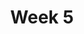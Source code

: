 ---
title: Week 5
days:
  - date: 2022-09-18
    events:
      "**Exam**{: .label .label-exam} Midterm 1":

  - date: 2022-09-20
    events:
      "**Lecture 11**{: .label .label-lec} [Introduction to Probability](https://ph142-ucb.github.io/fa23/src/lec/Ch09_Intro-probability.pdf) [(Recording)](https://edstem.org/us/courses/44261/discussion/3941539#:~:text=https%3A//kaltura.berkeley.edu/channel/PH142%2BFall%2B2023/324651512/subscribe) ": 
        "Ch. 9"
      "**Lab 4**{: .label .label-lab} [Probability Practice](https://publichealth.datahub.berkeley.edu/hub/user-redirect/git-pull?repo=https%3A%2F%2Fgithub.com%2Fph142-ucb%2Fph142-fa23&urlpath=rstudio%2F&branch=main) (Due Sept 22nd)":
      "**Homework 4**{: .label .label-hw} [on Datahub](https://publichealth.datahub.berkeley.edu/hub/user-redirect/git-pull?repo=https%3A%2F%2Fgithub.com%2Fph142-ucb%2Fph142-fa23&urlpath=rstudio%2F&branch=main) [(Solutions)](https://ph142-ucb.github.io/fa23/src/hw-sol/hw04-sol.pdf)":
      
  - date: 2022-09-22
    events:
      "**Lecture 12**{: .label .label-lec} [General Rules of Probability](https://ph142-ucb.github.io/fa23/src/lec/Lec12_More-probability_Notes.pdf) [(Recording)](https://edstem.org/us/courses/44261/discussion/3941539#:~:text=https%3A//kaltura.berkeley.edu/channel/PH142%2BFall%2B2023/324651512/subscribe)":
        "Ch. 10"
---